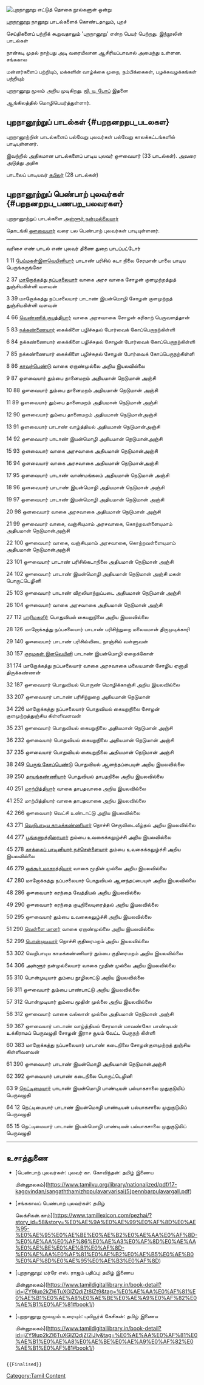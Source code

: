 ![புறநானூறு](Puranaanooru.jpg "புறநானூறு") எட்டுத் தொகை நூல்களுள் ஒன்று
[புறநானூறு](புறநானூறு "wikilink") நானூறு பாடல்களைக் கொண்டதாலும், புறச்
செய்திகளைப் பற்றிக் கூறுவதாலும் 'புறநானூறு' என்ற பெயர் பெற்றது. இந்நூலின் பாடல்கள்
நான்கடி முதல் நாற்பது அடி வரையிலான ஆசிரியப்பாவால் அமைந்து உள்ளன. சங்ககால
மன்னர்களைப் பற்றியும், மக்களின் வாழ்க்கை முறை, நம்பிக்கைகள், பழக்கவழக்கங்கள் பற்றியும்
புறநானூறு மூலம் அறிய முடிகிறது. [ஜி. யு. போப்](ஜி.யு._போப் "wikilink") இதனை
ஆங்கிலத்தில் மொழிபெயர்த்துள்ளார்.

## புறநானூற்றுப் பாடல்கள் {#பறநனறறப_படலகள}

புறநானூற்றின் பாடல்களைப் பல்வேறு புலவர்கள் பல்வேறு காலக்கட்டங்களில் பாடியுள்ளனர்.
இவற்றில் அதிகமான பாடல்களைப் பாடிய புலவர் ஔவையார் (33 பாடல்கள்). அவரை அடுத்து அதிக
பாடலைப் பாடியவர் [கபிலர்](கபிலர் "wikilink") (28 பாடல்கள்)

## புறநானூற்றுப் பெண்பாற் புலவர்கள் {#பறநனறறப_பணபற_பலவரகள}

புறநானூற்றுப் பாடல்களை [அள்ளூர் நன்முல்லையார்](அள்ளூர்_நன்முல்லையார் "wikilink")
தொடங்கி [ஔவையார்](ஔவையார் "wikilink") வரை பல பெண்பாற் புலவர்கள் பாடியுள்ளனர்.

  ---------- --------- ----------------------------------------------------------------------- ----------------- ------------------------ ---------------------------------------------------------------------------
  வரிசை எண்   பாடல் எண்   புலவர்                                                                   திணை              துறை                     பாடப்பட்டோர்
  1          11        [பேய்மகள்இளவெயினியார்](பேய்மகள்_இளவெயினி "wikilink")                         பாடாண்             பரிசில் கடா நிலை          சேரமான் பாலை பாடிய பெருங்கருங்கோ
  2          37        [மாறோக்கத்து நப்பசலையார்](மாறோக்கத்து_நப்பசலையார் "wikilink")                   வாகை              அரச வாகை                 சோழன் குளமுற்றத்துத் துஞ்சியகிள்ளி வளவன்
  3          39        மாறோக்கத்து நப்பசலையார்                                                     பாடாண்             இயன்மொழி                  சோழன் குளமுற்றத் துஞ்சியகிள்ளி வளவன்
  4          66        [வெண்ணிக் குயத்தியார்](வெண்ணிக்_குயத்தியார் "wikilink")                         வாகை              அரசவாகை                  சோழன் கரிகாற் பெருவளத்தான்
  5          83        [நக்கண்ணையார்](நக்கண்ணையார் "wikilink")                                       கைக்கிளை           பழிச்சுதல்                 போர்வைக் கோப்பெருநற்கிள்ளி
  6          84        நக்கண்ணையார்                                                               கைக்கிளை           பழிச்சுதல்                 சோழன் போர்வைக் கோப்பெருநற்கிள்ளி
  7          85        நக்கண்ணையார்                                                               கைக்கிளை           பழிச்சுதல்                 சோழன் போர்வைக் கோப்பெருநற்கிள்ளி
  8          86        [காவற்பெண்டு](காவற்பெண்டு "wikilink")                                       வாகை              ஏறாண்முல்லை                அறிய இயலவில்லை
  9          87        ஒளவையார்                                                                 தும்பை             தானைமறம்                  அதியமான் நெடுமான் அஞ்சி
  10         88        ஔவையார்                                                                  தும்பை             தானைமறம்                  அதியமான் நெடுமான் அஞ்சி
  11         89        ஒளவையார்                                                                 தும்பை             தானைமறம்                  அதியமான் நெடுமான் அஞ்சி
  12         90        ஒளவையார்                                                                 தும்பை             தானைமறம்                  அதியமான் நெடுமான்அஞ்சி
  13         91        ஒளவையார்                                                                 பாடாண்             வாழ்த்தியல்                 அதியமான் நெடுமான்அஞ்சி
  14         92        ஔவையார்                                                                  பாடாண்             இயன்மொழி                  அதியமான் நெடுமான்அஞ்சி
  15         93        ஒளவையார்                                                                 வாகை              அரசவாகை                  அதியமான் நெடுமான்அஞ்சி
  16         94        ஒளவையார்                                                                 வாகை              அரசவாகை                  அதியமான் நெடுமான்அஞ்சி
  17         95        ஒளவையார்                                                                 பாடாண்             வாண்மங்கலம்                 அதியமான் நெடுமான் அஞ்சி
  18         96        ஒளவையார்                                                                 பாடாண்             இயன்மொழி                  அதியமான் நெடுமான் அஞ்சி
  19         97        ஒளவையார்                                                                 பாடாண்             இயன்மொழி                  அதியமான் நெடுமான் அஞ்சி
  20         98        ஒளவையார்                                                                 வாகை              அரசவாகை                  அதியமான் நெடுமான் அஞ்சி
  21         99        ஔவையார்                                                                  வாகை, வஞ்சியுமாம்   அரசவாகை, கொற்றவள்ளையுமாம்   அதியமான் நெடுமான்அஞ்சி
  22         100       ஔவையார்                                                                  வாகை, வஞ்சியுமாம்   அரசவாகை, கொற்றவள்ளையுமாம்   அதியமான் நெடுமான்அஞ்சி
  23         101       ஔவையார்                                                                  பாடாண்             பரிசில்கடாநிலை            அதியமான் நெடுமான் அஞ்சி
  24         102       ஔவையார்                                                                  பாடாண்             இயன்மொழி                  அதியமான் நெடுமான் அஞ்சி மகன் பொருட்டெழினி
  25         103       ஔவையார்                                                                  பாடாண்             விறலியாற்றுப்படை           அதியமான் நெடுமான் அஞ்சி
  26         104       ஔவையார்                                                                  வாகை              அரசவாகை                  அதியமான் நெடுமான் அஞ்சி
  27         112       [பாரிமகளிர்](பாரிமகளிர் "wikilink")                                       பொதுவியல்          கையறுநிலை                அறிய இயலவில்லை
  28         126       மாறோக்கத்து நப்பசலையார்                                                     பாடாண்             பரிசிற்றுறை               மலையமான் திருமுடிக்காரி
  29         140       ஔவையார்                                                                  பாடாண்             பரிசில்விடை               நாஞ்சில் வள்ளுவன்
  30         157       [குறமகள் இளவெயினி](குறமகள்_இளவெயினி "wikilink")                           பாடாண்             இயன்மொழி                  ஏறைக்கோள்
  31         174       மாறோக்கத்து நப்பசலையார்                                                     வாகை              அரசவாகை                  மலையமான் சோழிய ஏனாதி திருக்கண்ணன்
  32         187       ஔவையார்                                                                  பொதுவியல்          பொருண் மொழிக்காஞ்சி         அறிய இயலவில்லை
  33         207       ஔவையார்                                                                  பாடாண்             பரிசிற்றுறை               அதியமான் நெடுமான்
  34         226       மாறோக்கத்து நப்பசலையார்                                                     பொதுவியல்          கையறுநிலை                சோழன் குளமுற்றத்துஞ்சிய கிள்ளிவளவன்
  35         231       ஔவையார்                                                                  பொதுவியல்          கையறுநிலை                அதியமான் நெடுமான் அஞ்சி
  36         232       ஔவையார்                                                                  பொதுவியல்          கையறுநிலை                அதியமான் நெடுமான் அஞ்சி
  37         235       ஔவையார்                                                                  பொதுவியல்          கையறுநிலை                அதியமான் நெடுமான் அஞ்சி
  38         249       [பெருங் கோப்பெண்டு](பெருங்_கோப்பெண்டு "wikilink")                             பொதுவியல்          ஆனந்தப்பையுள்               அறிய இயலவில்லை
  39         250       [தாயங்கண்ணியார்](தாயங்கண்ணியார் "wikilink")                                   பொதுவியல்          தாபதநிலை                 அறிய இயலவில்லை
  40         251       [மாற்பித்தியார்](மாற்பித்தியார் "wikilink")                                   வாகை              தாபதவாகை                 அறிய இயலவில்லை
  41         252       மாற்பித்தியார்                                                             வாகை              தாபதவாகை                 அறிய இயலவில்லை
  42         266       ஔவையார்                                                                  வெட்சி             உண்டாட்டு                  அறிய இயலவில்லை
  43         271       [வெறிபாடிய காமக்கண்ணியார்](வெறிபாடிய_காமக்கண்ணியார் "wikilink")               நொச்சி             செருவிடைவீழ்தல்             அறிய இயலவில்லை
  44         277       [பூங்கணுத்திரையார்](பூங்கணுத்திரையார் "wikilink")                             தும்பை             உவகைக்கலுழ்ச்சி             அறிய இயலவில்லை
  45         278       [காக்கைப் பாடினியார் நச்செள்ளையார்](காக்கைப்_பாடினியார்_நச்செள்ளையார் "wikilink")   தும்பை             உவகைக்கலுழ்ச்சி             அறிய இயலவில்லை
  46         279       [ஓக்கூர் மாசாத்தியார்](ஓக்கூர்_மாசாத்தியார் "wikilink")                         வாகை              மூதின் முல்லை              அறிய இயலவில்லை
  47         280       மாறோக்கத்து நப்பசலையார்                                                     பொதுவியல்          ஆனந்தப்பையுள்               அறிய இயலவில்லை
  48         286       ஔவையார்                                                                  கரந்தை             வேத்தியல்                  அறிய இயலவில்லை
  49         290       ஔவையார்                                                                  கரந்தை             குடிநிலையுரைத்தல்          அறிய இயலவில்லை
  50         295       ஔவையார்                                                                  தும்பை             உவகைகலுழ்ச்சி              அறிய இயலவில்லை
  51         290       [வெள்ளை மாளர்](வெள்ளைமாளர் "wikilink")                                      வாகை              ஏறாண்முல்லை                அறிய இயலவில்லை
  52         299       [பொன்முடியார்](பொன்முடியார் "wikilink")                                     நொச்சி             குதிரைமறம்                அறிய இயலவில்லை
  53         302       வெறிபாடிய காமக்கண்ணியார்                                                   தும்பை             குதிரைமறம்                அறிய இயலவில்லை
  54         306       அள்ளூர் நன்முல்லையார்                                                        வாகை              மூதின் முல்லை              அறிய இயலவில்லை
  55         310       பொன்முடியார்                                                              தும்பை             நூழிலாட்டு                அறிய இயலவில்லை
  56         311       ஔவையார்                                                                  தும்பை             பாண்பாட்டு                 அறிய இயலவில்லை
  57         312       பொன்முடியார்                                                              தும்பை             மூதின் முல்லை              அறிய இயலவில்லை
  58         312       ஔவையார்                                                                  வாகை              வல்லான் முல்லை              அதியமான் நெடுமான் அஞ்சி
  59         367       ஔவையார்                                                                  பாடாண்             வாழ்த்தியல்                 சேரமான் மாவண்கோ பாண்டியன் உக்கிராமப் பெருவழுதி சோழன் இராச சூயம் வேட்ட பெருநற் கிள்ளி
  60         383       மாறோக்கத்து நப்பசலையார்                                                     பாடாண்             கடைநிலை                  சோழன்குளமுற்றத் துஞ்சிய கிள்ளிவளவன்
  61         390       ஔவையார்                                                                  பாடாண்             இயன்மொழி                  அதியமான் நெடுமான்அஞ்சி
  62         392       ஔவையார்                                                                  பாபாண்             கடைநிலை                  பொருட்டெழினி
  63         9         [நெட்டிமையார்](நெட்டிமையார் "wikilink")                                     பாடாண்             இயன்மொழி                  பாண்டியன் பல்யாகசாலை முதுகுடுமிப் பெருவழுதி
  64         12        நெட்டிமையார்                                                              பாடாண்             இயன்மொழி                  பாண்டியன் பல்யாகசாலை முதுகுடுமிப் பெருவழுதி
  65         15        நெட்டிமையார்                                                              பாடாண்             இயன்மொழி                  பாண்டியன் பல்யாகசாலை முதுகுடுமிப் பெருவழுதி
  ---------- --------- ----------------------------------------------------------------------- ----------------- ------------------------ ---------------------------------------------------------------------------

## உசாத்துணை

-   [பெண்பாற் புலவர்கள்: புலவர் கா. கோவிந்தன்: தமிழ் இணைய
    மின்னூலகம்](https://www.tamilvu.org/library/nationalized/pdf/17-kagovindan/sangaththamizhppulavarvarisai(5)pennbarpulavargall.pdf)
-   [சங்ககாலப் பெண்பாற் புலவர்கள்: தமிழ்
    லெக்சிகன்.காம்](https://www.tamillexicon.com/pezhai/?story_id=58&story=%E0%AE%9A%E0%AE%99%E0%AF%8D%E0%AE%95-%E0%AE%95%E0%AE%BE%E0%AE%B2%E0%AE%AA%E0%AF%8D-%E0%AE%AA%E0%AF%86%E0%AE%A3%E0%AF%8D%E0%AE%AA%E0%AE%BE%E0%AE%B1%E0%AF%8D-%E0%AE%AA%E0%AF%81%E0%AE%B2%E0%AE%B5%E0%AE%B0%E0%AF%8D%E0%AE%95%E0%AE%B3%E0%AF%8D)
-   [புறநானூறு: மர்ரே எஸ். ராஜம் பதிப்பு: தமிழ் இணைய
    மின்னூலகம்](https://www.tamildigitallibrary.in/book-detail?id=jZY9lup2kZl6TuXGlZQdjZt8lZt9&tag=%E0%AE%AA%E0%AF%81%E0%AE%B1%E0%AE%A8%E0%AE%BE%E0%AE%A9%E0%AF%82%E0%AE%B1%E0%AF%81#book1/)
-   [புறநானூறு மூலமும் உரையும்: புலியூர்க் கேசிகன்: தமிழ் இணைய
    மின்னூலகம்](https://www.tamildigitallibrary.in/book-detail?id=jZY9lup2kZl6TuXGlZQdjZl2lJly&tag=%E0%AE%AA%E0%AF%81%E0%AE%B1%E0%AE%A8%E0%AE%BE%E0%AE%A9%E0%AF%82%E0%AE%B1%E0%AF%81#book1/)

```{=mediawiki}
{{Finalised}}
```
[Category:Tamil Content](Category:Tamil_Content "wikilink")
